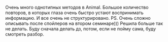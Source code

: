 Очень много однотипных методов в Animal. Большое количество повторов, в которых глаза очень быстро устают воспринимать информацию. И все очень не структурировано. 
PS. Очень сложно описывать после спойлеров на втором семинаре))) Решила больше так не делать. Буду сначала делать дз, потом, если не пойму сама, буду смотреть разбор.
